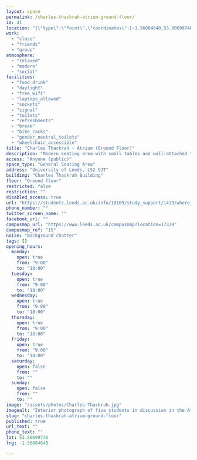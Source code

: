 ```yaml
---
layout: space
permalink: /charles-thackrah-atrium-ground-floor/
id: 41
location: "{\"type\":\"Point\",\"coordinates\":[-1.56084648,53.80699746]}"
work:
  - "close"
  - "friends"
  - "group"
atmosphere:
  - "relaxed"
  - "modern"
  - "social"
facilities:
  - "food_drink"
  - "daylight"
  - "free_wifi"
  - "laptops_allowed"
  - "sockets"
  - "signal"
  - "toilets"
  - "refreshments"
  - "break"
  - "bike_racks"
  - "gender_neutral_toilets"
  - "wheelchair_accessible"
title: "Charles Thackrah - Atrium (Ground Floor)"
description: "Modern seating area with small tables and wall-attached tables. Occasionally busy. Perfect place to take a break or prepare before class."
access: "Anyone (public)"
space_type: "General Seating Area"
address: "University of Leeds, LS2 9JT"
building: "Charles Thackrah Building"
floor: "Ground floor"
restricted: false
restriction: ""
disabled_access: true
url: "https://students.leeds.ac.uk/info/10109/study_support/1419/where_to_study_on_campus"
phone_number: ""
twitter_screen_name: ""
facebook_url: ""
campusmap_url: "https://www.leeds.ac.uk/campusmap?location=17379"
campusmap_ref: "15"
noise: "Background chatter"
tags: []
opening_hours:
  monday:
    open: true
    from: "9:00"
    to: "18:00"
  tuesday:
    open: true
    from: "9:00"
    to: "18:00"
  wednesday:
    open: true
    from: "9:00"
    to: "18:00"
  thursday:
    open: true
    from: "9:00"
    to: "18:00"
  friday:
    open: true
    from: "9:00"
    to: "18:00"
  saturday:
    open: false
    from: ""
    to: ""
  sunday:
    open: false
    from: ""
    to: ""
image: "/assets/photos/Charles-Thackrah.jpg"
imagealt: "Interior photograph of five students in discussion in the Atrium of the Charles Thackrah building on the Ground Floor"
slug: "charles-thackrah-atrium-ground-floor"
published: true
url_text: ""
phone_text: ""
lat: 53.80699746
lng: -1.56084648

---
```

